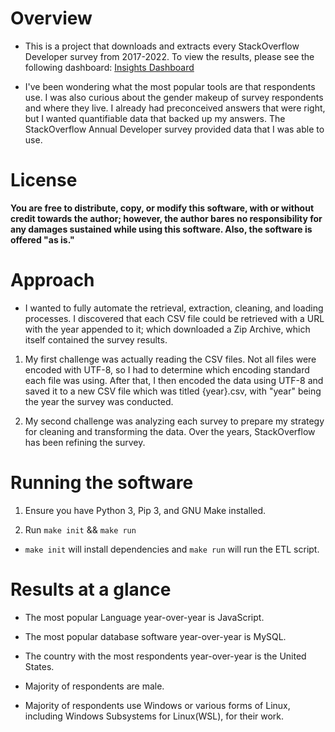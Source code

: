 # Overview  

- This is a project that downloads and extracts every StackOverflow Developer survey from 2017-2022. To view the results, please see the following dashboard: [Insights Dashboard](https://public.tableau.com/app/profile/jacob5151/viz/StackOverflowDeveloperSurveyResults2017-2022/StackOverflowDashboard)

- I've been wondering what the most popular tools are that respondents use. I was also curious about the gender makeup of survey respondents and where they live. I already had preconceived answers that were right, but I wanted quantifiable data that backed up my answers. The StackOverflow Annual Developer survey provided data that I was able to use. 

# License

**You are free to distribute, copy, or modify this software, with or without credit towards the author; however, the author bares no responsibility for any damages sustained while using this software. Also, the software is offered "as is."**

# Approach 
- I wanted to fully automate the retrieval, extraction, cleaning, and loading processes. I discovered that each CSV file could be retrieved with a URL with the year appended to it; which downloaded a Zip Archive, which itself contained the survey results. 

1. My first challenge was actually reading the CSV files. Not all files were encoded with UTF-8, so I had to determine which encoding standard each file was using. After that, I then encoded the data using UTF-8 and saved it to a new CSV file which was titled {year}.csv, with "year" being the year the survey was conducted.

2. My second challenge was analyzing each survey to prepare my strategy for cleaning and transforming the data. Over the years, StackOverflow has been refining the survey.





# Running the software
1. Ensure you have Python 3, Pip 3, and GNU Make installed.

2. Run `make init` && `make run`

- `make init` will install dependencies and `make run` will run the ETL script.


# Results at a glance
- The most popular Language year-over-year is JavaScript.

- The most popular database software year-over-year is MySQL.

- The country with the most respondents year-over-year is the United States.

- Majority of respondents are male.

- Majority of respondents use Windows or various forms of Linux, including Windows Subsystems for Linux(WSL), for their work.

